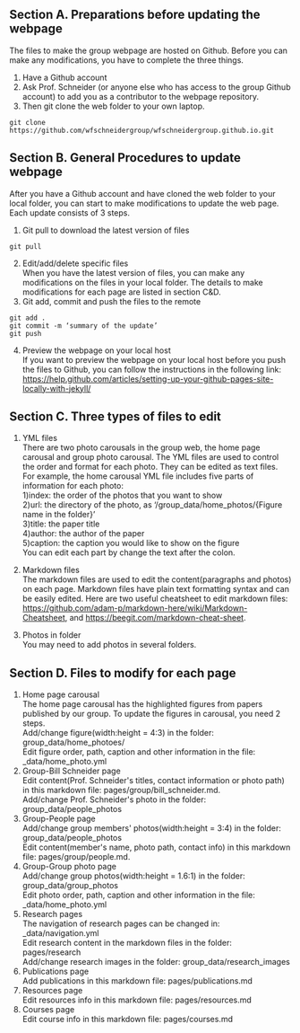 ## Section A. Preparations before updating the webpage  
The files to make the group webpage are hosted on Github. Before you can make any modifications, you have to complete the three things.  
1. Have a Github account  
2. Ask Prof. Schneider (or anyone else who has access to the group Github account) to add you as a contributor to the webpage repository.  
3. Then git clone the web folder to your own laptop.  
```
git clone https://github.com/wfschneidergroup/wfschneidergroup.github.io.git  
```
## Section B. General Procedures to update webpage
 After you have a Github account and have cloned the web folder to your local folder, you can start to make modifications to update the web page. Each update consists of 3 steps.  
1. Git pull to download the latest version of files  
```
git pull  
```
2. Edit/add/delete specific files   
When you have the latest version of files, you can make any modifications on the files in your local   folder. The details to make modifications for each page are listed in section C&D.  
3. Git add, commit and push the files to the remote  
```
git add .   
git commit -m ‘summary of the update’  
git push   
```
4. Preview the webpage on your local host  
If you want to preview the webpage on your local host before you push the files to Github, you can follow the instructions in the following link:  
https://help.github.com/articles/setting-up-your-github-pages-site-locally-with-jekyll/  
## Section C. Three types of files to edit  
1. YML files  
There are two photo carousals in the group web, the home page carousal and group photo carousal. The YML files are used to control the order and format for each photo. They can be edited as text files.  
For example, the home carousal YML file includes five parts of information for each photo:  
  1)index: the order of the photos that you want to show  
  2)url: the directory of the photo, as ‘/group_data/home_photos/{Figure name in the folder}’  
  3)title: the paper title  
  4)author: the author of the paper  
  5)caption: the caption you would like to show on the figure  
You can edit each part by change the text after the colon.  
2. Markdown files  
The markdown files are used to edit the content(paragraphs and photos) on each page. Markdown files have plain text formatting syntax and can be easily edited. Here are two useful cheatsheet to edit markdown files: https://github.com/adam-p/markdown-here/wiki/Markdown-Cheatsheet, and https://beegit.com/markdown-cheat-sheet.

3. Photos in folder  
You may need to add photos in several folders.  
## Section D. Files to modify for each page  
1. Home page carousal  
The home page carousal has the highlighted figures from papers published by our group. To update the figures in carousal, you need 2 steps.  
Add/change figure(width:height = 4:3) in the folder: group_data/home_photoes/  
Edit figure order, path, caption and other information in the file: _data/home_photo.yml  
2. Group-Bill Schneider page  
Edit content(Prof. Schneider's titles, contact information or photo path) in this markdown file: pages/group/bill_schneider.md.  
Add/change Prof. Schneider's photo in the folder: group_data/people_photos  
3. Group-People page  
Add/change group members' photos(width:height = 3:4) in the folder: group_data/people_photos  
Edit content(member's name, photo path, contact info) in this markdown file: pages/group/people.md.  
4. Group-Group photo page  
Add/change group photos(width:height = 1.6:1) in the folder: group_data/group_photos  
Edit photo order, path, caption and other information in the file: _data/home_photo.yml  
5. Research pages  
The navigation of research pages can be changed in: _data/navigation.yml  
Edit research content in the markdown files in the folder: pages/research  
Add/change research images in the folder: group_data/research_images  
6. Publications page  
Add publications in this markdown file: pages/publications.md  
7. Resources page  
Edit resources info in this markdown file: pages/resources.md  
8. Courses page  
Edit course info in this markdown file: pages/courses.md  
